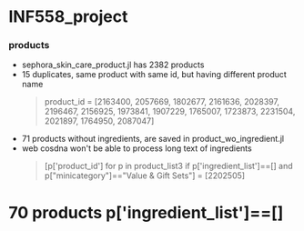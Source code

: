 # INF558_project

### products
- sephora_skin_care_product.jl has 2382 products
- 15 duplicates, same product with same id, but having different product name
    > product_id = [2163400, 2057669, 1802677, 2161636, 2028397, 2196467, 2156925, 1973841, 1907229, 1765007, 1723873, 2231504, 2021897, 1764950, 2087047]
- 71 products without ingredients, are saved in product_wo_ingredient.jl
- web cosdna won't be able to process long text of ingredients
    > [p['product_id'] for p in product_list3 if p['ingredient_list']==[] and p["minicategory"]=="Value & Gift Sets"] = [2202505]

# 70 products p['ingredient_list']==[] 